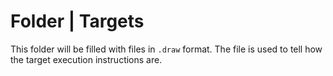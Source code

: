 # Folder | Targets
This folder will be filled with files in `.draw` format.
The file is used to tell how the target execution instructions are.